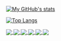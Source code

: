 [![My GitHub's stats](https://github-readme-stats.vercel.app/api?username=lukefleed&count_private=true&theme=gruvbox)](https://github.com/lukefleed/lukefleed)

[![Top Langs](https://github-readme-stats.vercel.app/api/top-langs/?username=lukefleed&layout=compact&theme=gruvbox)](https://github.com/lukefleed/lukefleed)

<a href="https://github.com/lukefleed/dotfiles">
  <img align="center" src="https://github-readme-stats.vercel.app/api/pin/?username=lukefleed&repo=dotfiles&theme=gruvbox" />
</a>
<a href="https://github.com/lukefleed/mimi">
  <img align="center" src="https://github-readme-stats.vercel.app/api/pin/?username=lukefleed&repo=mimi&theme=gruvbox" />
</a>
<a href="https://github.com/lukefleed/AARGH">
  <img align="center" src="https://github-readme-stats.vercel.app/api/pin/?username=lukefleed&repo=AARGH&theme=gruvbox" />
</a>
<a href="https://github.com/lukefleed/startpage">
  <img align="center" src="https://github-readme-stats.vercel.app/api/pin/?username=lukefleed&repo=startpage&theme=gruvbox" />
</a>
<a href="https://github.com/lukefleed/aur">
  <img align="center" src="https://github-readme-stats.vercel.app/api/pin/?username=lukefleed&repo=aur&theme=gruvbox" />
</a>
<a href="https://github.com/lukefleed/wiki">
  <img align="center" src="https://github-readme-stats.vercel.app/api/pin/?username=lukefleed&repo=wiki&theme=gruvbox" />
</a>
